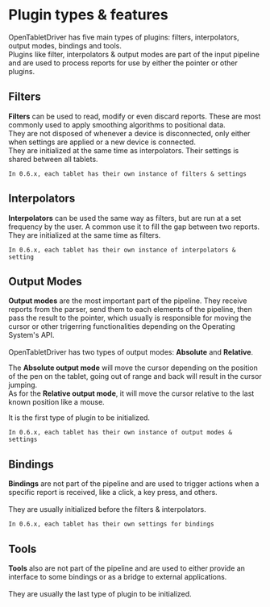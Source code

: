 # Plugin types & features

OpenTabletDriver has five main types of plugins: filters, interpolators, output modes, bindings and tools. \
Plugins like filter, interpolators & output modes are part of the input pipeline and are used to process reports for use by either the pointer or other plugins.

## Filters

**Filters** can be used to read, modify or even discard reports. These are most commonly used to apply smoothing algorithms to positional data. \
They are not disposed of whenever a device is disconnected, only either when settings are applied or a new device is connected.
 \
They are initialized at the same time as interpolators.
Their settings is shared between all tablets.

```{note}
In 0.6.x, each tablet has their own instance of filters & settings
```

## Interpolators

**Interpolators** can be used the same way as filters, but are run at a set frequency by the user. A common use it to fill the gap between two reports. \
They are initialized at the same time as filters.

```{note}
In 0.6.x, each tablet has their own instance of interpolators & setting
```

## Output Modes

**Output modes** are the most important part of the pipeline. They receive reports from the parser, send them to each elements of the pipeline, then pass the result to the pointer, which usually is responsible for moving the cursor or other trigerring functionalities depending on the Operating System's API. \
 \
OpenTabletDriver has two types of output modes: **Absolute** and **Relative**.

The **Absolute output mode** will move the cursor depending on the position of the pen on the tablet, going out of range and back will result in the cursor jumping. \
As for the **Relative output mode**, it will move the cursor relative to the last known position like a mouse.

It is the first type of plugin to be initialized.

```{note}
In 0.6.x, each tablet has their own instance of output modes & settings
```

## Bindings

**Bindings** are not part of the pipeline and are used to trigger actions when a specific report is received, like a click, a key press, and others. \
 \
They are usually initialized before the filters & interpolators.

```{note}
In 0.6.x, each tablet has their own settings for bindings
```

## Tools

**Tools** also are not part of the pipeline and are used to either provide an interface to some bindings or as a bridge to external applications. \
 \
They are usually the last type of plugin to be initialized.